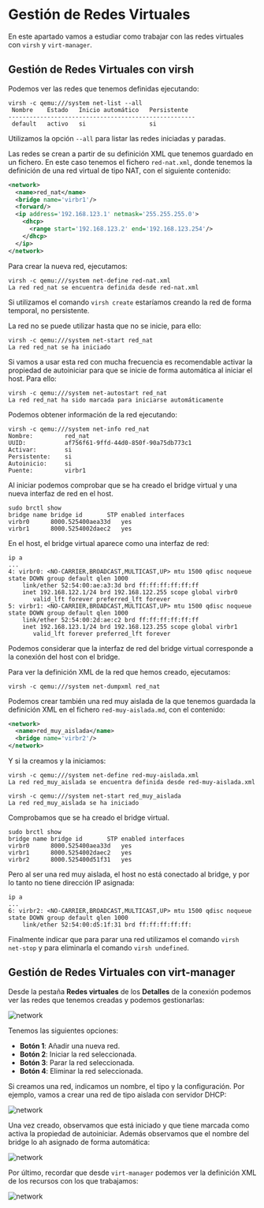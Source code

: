 # Gestión de Redes Virtuales

En este apartado vamos  a estudiar como trabajar con las redes virtuales con `virsh` y `virt-manager`.

## Gestión de Redes Virtuales con virsh

Podemos ver las redes que tenemos definidas ejecutando:

```
virsh -c qemu:///system net-list --all
 Nombre    Estado   Inicio automático   Persistente
-----------------------------------------------------
 default   activo   si                  si
```

Utilizamos la opción `--all` para listar las redes iniciadas y paradas.

Las redes se crean a partir de su definición XML que tenemos guardado en un fichero. En este caso tenemos el fichero `red-nat.xml`, donde tenemos la definición de una red virtual de tipo NAT, con el siguiente contenido:

```xml
<network>
  <name>red_nat</name>
  <bridge name='virbr1'/>
  <forward/>
  <ip address='192.168.123.1' netmask='255.255.255.0'>
    <dhcp>
      <range start='192.168.123.2' end='192.168.123.254'/>
    </dhcp>
  </ip>
</network>
```

Para crear la nueva red, ejecutamos:

```
virsh -c qemu:///system net-define red-nat.xml
La red red_nat se encuentra definida desde red-nat.xml
```

Si utilizamos el comando `virsh create` estaríamos creando la red de forma temporal, no persistente.

La red no se puede utilizar hasta que no se inicie, para ello:

```
virsh -c qemu:///system net-start red_nat
La red red_nat se ha iniciado
```

Si vamos a usar esta red con mucha frecuencia es recomendable activar la propiedad de autoiniciar para que se inicie de forma automática al iniciar el host. Para ello:

```
virsh -c qemu:///system net-autostart red_nat
La red red_nat ha sido marcada para iniciarse automáticamente
```

Podemos obtener información de la red ejecutando:

```
virsh -c qemu:///system net-info red_nat
Nombre:         red_nat
UUID:           af756f61-9ffd-44d0-850f-90a75db773c1
Activar:        si
Persistente:    si
Autoinicio:     si
Puente:         virbr1
```

Al iniciar podemos comprobar que se ha creado el bridge virtual y una nueva interfaz de red en el host.

```
sudo brctl show
bridge name	bridge id		STP enabled	interfaces
virbr0		8000.525400aea33d	yes		
virbr1		8000.5254002daec2	yes	
```

En el host, el bridge virtual aparece como una interfaz de red:

```
ip a
...
4: virbr0: <NO-CARRIER,BROADCAST,MULTICAST,UP> mtu 1500 qdisc noqueue state DOWN group default qlen 1000
    link/ether 52:54:00:ae:a3:3d brd ff:ff:ff:ff:ff:ff
    inet 192.168.122.1/24 brd 192.168.122.255 scope global virbr0
       valid_lft forever preferred_lft forever
5: virbr1: <NO-CARRIER,BROADCAST,MULTICAST,UP> mtu 1500 qdisc noqueue state DOWN group default qlen 1000
    link/ether 52:54:00:2d:ae:c2 brd ff:ff:ff:ff:ff:ff
    inet 192.168.123.1/24 brd 192.168.123.255 scope global virbr1
       valid_lft forever preferred_lft forever
```

Podemos considerar que la interfaz de red del bridge virtual corresponde a la conexión del host con el bridge.

Para ver la definición XML de la red que hemos creado, ejecutamos:

```
virsh -c qemu:///system net-dumpxml red_nat
```

Podemos crear también una red muy aislada de la que tenemos guardada la definición XML en el fichero `red-muy-aislada.md`, con el contenido:

```xml
<network>
  <name>red_muy_aislada</name>
  <bridge name='virbr2'/>
</network>
```

Y si la creamos y la iniciamos:

```
virsh -c qemu:///system net-define red-muy-aislada.xml
La red red_muy_aislada se encuentra definida desde red-muy-aislada.xml

virsh -c qemu:///system net-start red_muy_aislada
La red red_muy_aislada se ha iniciado
```

Comprobamos que se ha creado el bridge virtual. 

```
sudo brctl show
bridge name	bridge id		STP enabled	interfaces
virbr0		8000.525400aea33d	yes		
virbr1		8000.5254002daec2	yes		
virbr2		8000.525400d51f31	yes
```

Pero al ser una red muy aislada, el host no está conectado al bridge, y por lo tanto no tiene dirección IP asignada:

```
ip a
...
6: virbr2: <NO-CARRIER,BROADCAST,MULTICAST,UP> mtu 1500 qdisc noqueue state DOWN group default qlen 1000
    link/ether 52:54:00:d5:1f:31 brd ff:ff:ff:ff:ff:
```

Finalmente indicar que para parar una red utilizamos el comando `virsh net-stop` y para eliminarla el comando `virsh undefined`.

## Gestión de Redes Virtuales con virt-manager

Desde la pestaña **Redes virtuales** de los **Detalles** de la conexión podemos ver las redes que tenemos creadas y podemos gestionarlas:

![network](img/network1.png)

Tenemos las siguientes opciones:

* **Botón 1**: Añadir una nueva red.
* **Botón 2**: Iniciar la red seleccionada.
* **Botón 3**: Parar la red seleccionada.
* **Botón 4**: Eliminar la red seleccionada.

Si creamos una red, indicamos un nombre, el tipo y la configuración. Por ejemplo, vamos a crear una red de tipo aislada con servidor DHCP:

![network](img/network2.png)

Una vez creado, observamos que está iniciado y que tiene marcada como activa la propiedad de autoiniciar. Además observamos que el nombre del bridge lo ah asignado de forma automática:

![network](img/network3.png)

Por último, recordar que desde `virt-manager` podemos ver la definición XML de los recursos con los que trabajamos:

![network](img/network4.png)
